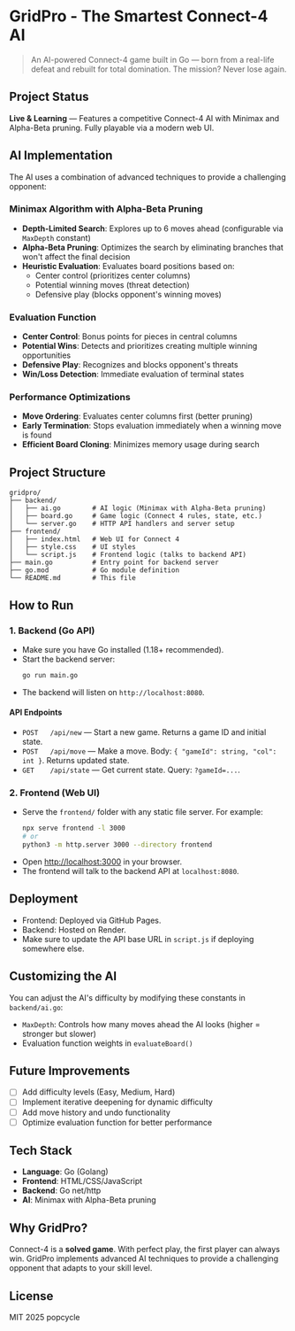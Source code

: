 # GridPro - The Smartest Connect-4 AI

> An AI-powered Connect-4 game built in Go — born from a real-life defeat and rebuilt for total domination. The mission? Never lose again.

## Project Status

 **Live & Learning** — Features a competitive Connect-4 AI with Minimax and Alpha-Beta pruning. Fully playable via a modern web UI.

## AI Implementation

The AI uses a combination of advanced techniques to provide a challenging opponent:

### Minimax Algorithm with Alpha-Beta Pruning
- **Depth-Limited Search**: Explores up to 6 moves ahead (configurable via `MaxDepth` constant)
- **Alpha-Beta Pruning**: Optimizes the search by eliminating branches that won't affect the final decision
- **Heuristic Evaluation**: Evaluates board positions based on:
  - Center control (prioritizes center columns)
  - Potential winning moves (threat detection)
  - Defensive play (blocks opponent's winning moves)

### Evaluation Function
- **Center Control**: Bonus points for pieces in central columns
- **Potential Wins**: Detects and prioritizes creating multiple winning opportunities
- **Defensive Play**: Recognizes and blocks opponent's threats
- **Win/Loss Detection**: Immediate evaluation of terminal states

### Performance Optimizations
- **Move Ordering**: Evaluates center columns first (better pruning)
- **Early Termination**: Stops evaluation immediately when a winning move is found
- **Efficient Board Cloning**: Minimizes memory usage during search

## Project Structure

```
gridpro/
├── backend/
│   ├── ai.go        # AI logic (Minimax with Alpha-Beta pruning)
│   ├── board.go     # Game logic (Connect 4 rules, state, etc.)
│   └── server.go    # HTTP API handlers and server setup
├── frontend/
│   ├── index.html   # Web UI for Connect 4
│   ├── style.css    # UI styles
│   └── script.js    # Frontend logic (talks to backend API)
├── main.go          # Entry point for backend server
├── go.mod           # Go module definition
└── README.md        # This file
```

## How to Run

### 1. Backend (Go API)
- Make sure you have Go installed (1.18+ recommended).
- Start the backend server:
  ```sh
  go run main.go
  ```
- The backend will listen on `http://localhost:8080`.

#### API Endpoints
- `POST   /api/new`   — Start a new game. Returns a game ID and initial state.
- `POST   /api/move`  — Make a move. Body: `{ "gameId": string, "col": int }`. Returns updated state.
- `GET    /api/state` — Get current state. Query: `?gameId=...`.

### 2. Frontend (Web UI)
- Serve the `frontend/` folder with any static file server. For example:
  ```sh
  npx serve frontend -l 3000
  # or
  python3 -m http.server 3000 --directory frontend
  ```
- Open [http://localhost:3000](http://localhost:3000) in your browser.
- The frontend will talk to the backend API at `localhost:8080`.

## Deployment

- Frontend: Deployed via GitHub Pages.
- Backend: Hosted on Render.
- Make sure to update the API base URL in `script.js` if deploying somewhere else.

## Customizing the AI

You can adjust the AI's difficulty by modifying these constants in `backend/ai.go`:
- `MaxDepth`: Controls how many moves ahead the AI looks (higher = stronger but slower)
- Evaluation function weights in `evaluateBoard()`

## Future Improvements

- [ ] Add difficulty levels (Easy, Medium, Hard)
- [ ] Implement iterative deepening for dynamic difficulty
- [ ] Add move history and undo functionality
- [ ] Optimize evaluation function for better performance

## Tech Stack
- **Language**: Go (Golang)
- **Frontend**: HTML/CSS/JavaScript
- **Backend**: Go net/http
- **AI**: Minimax with Alpha-Beta pruning

## Why GridPro?

Connect-4 is a **solved game**. With perfect play, the first player can always win. GridPro implements advanced AI techniques to provide a challenging opponent that adapts to your skill level.

## License

MIT 2025 popcycle
